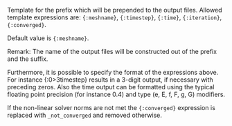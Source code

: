 Template for the prefix which will be prepended to the output files. Allowed
template expressions are: `{:meshname}`, `{:timestep}`, `{:time}`,
`{:iteration}`, `{:converged}`.

Default value is `{:meshname}`.

Remark: The name of the output files will be constructed out of the prefix and
the suffix.

Furthermore, it is possible to specify the format of the expressions above. For
instance {:0>3timestep} results in a 3-digit output, if necessary with preceding
zeros. Also the time output can be formatted using the typical floating
point precision (for instance 0.4) and type (e, E, f, F, g, G) modifiers.

If the non-linear solver norms are not met the `{:converged}` expression is replaced with
`_not_converged` and removed otherwise.

